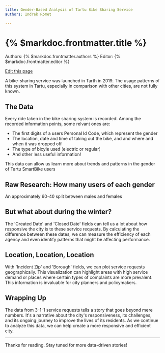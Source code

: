 ```yaml
--- 
title: Gender-Based Analysis of Tartu Bike Sharing Service
authors: Indrek Romet

---
```


# {% $markdoc.frontmatter.title %}

Authors: {% $markdoc.frontmatter.authors %}
Editor: {% $markdoc.frontmatter.editor %}

[Edit this page](https://github.com/onefact/blog.datathinking.org/edit/main/pages/understanding-3-1-1-service-requests.md)

A bike-sharing service was launched in Tarth in 2019. The usage patterns of this system in Tartu, especially in comparison with other cities, are not fully known.

## The Data 

Every ride taken in the bike sharing system is recorded. Among the recorded information points, some relvant ones are:

- The first digits of a users Personal Id Code, which represent the gender
- The location, date and time of taking out the bike, and and where and when it was dropped off
- The type of bicyle used (electric or  regular)
- And other less useful information!

This data can allow us learn more about trends and patterns in the gender of Tartu SmartBike users

## Raw Research: How many users of each gender

An approximately 60-40 split between males and females

## But what about during the winter?

The 'Created Date' and 'Closed Date' fields can tell us a lot about how responsive the city is to these service requests. By calculating the difference between these dates, we can measure the efficiency of each agency and even identify patterns that might be affecting performance.

## Location, Location, Location

With 'Incident Zip' and 'Borough' fields, we can plot service requests geographically. This visualization can highlight areas with high service demand or places where certain types of complaints are more prevalent. This information is invaluable for city planners and policymakers.

## Wrapping Up

The data from 3-1-1 service requests tells a story that goes beyond mere numbers. It's a narrative about the city's responsiveness, its challenges, and its ongoing journey to improve the lives of its residents. As we continue to analyze this data, we can help create a more responsive and efficient city.

---

Thanks for reading. Stay tuned for more data-driven stories!
